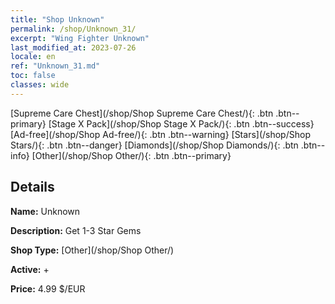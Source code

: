 ```yaml
---
title: "Shop Unknown"
permalink: /shop/Unknown_31/
excerpt: "Wing Fighter Unknown"
last_modified_at: 2023-07-26
locale: en
ref: "Unknown_31.md"
toc: false
classes: wide
---
```



  [Supreme Care Chest](/shop/Shop Supreme Care Chest/){: .btn .btn--primary}   [Stage X Pack](/shop/Shop Stage X Pack/){: .btn .btn--success}   [Ad-free](/shop/Shop Ad-free/){: .btn .btn--warning}   [Stars](/shop/Shop Stars/){: .btn .btn--danger}   [Diamonds](/shop/Shop Diamonds/){: .btn .btn--info}   [Other](/shop/Shop Other/){: .btn .btn--primary} 

## Details

 **Name:** Unknown 

 **Description:** Get 1-3 Star Gems

 **Shop Type:** [Other](/shop/Shop Other/)

 **Active:** + 

 **Price:** 4.99 $/EUR 


